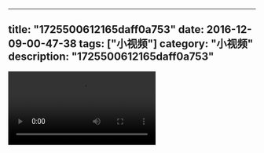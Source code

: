
---
title: "1725500612165daff0a753"
date: 2016-12-09-00-47-38
tags: ["小视频"]
category: "小视频"
description: "1725500612165daff0a753"
---
<video src="http://ohtsqip0g.bkt.clouddn.com/1725500612165daff0a753.mp4" controls="controls"></video>
